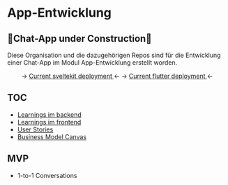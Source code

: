 # App-Entwicklung

## 🚧Chat-App under Construction🚧

Diese Organisation und die dazugehörigen Repos sind für die Entwicklung einer Chat-App im Modul App-Entwicklung erstellt worden.
  
  
<p align=center> 
-> <a href="https://frontend-sveltekit-sigma.vercel.app/"> Current sveltekit deployment </a> <-
-> <a href="https://frontend-lime-beta.vercel.app/#"> Current flutter deployment </a> <- 
</p>

## TOC

- [Learnings im backend](https://github.com/App-Entwicklung/backend/blob/main/learnings.md)
- [Learnings im frontend](https://github.com/App-Entwicklung/frontend/blob/main/learnings.md)
- [User Stories](https://github.com/App-Entwicklung/frontend/blob/main/User%20Stories.md)
- [Business Model Canvas](https://miro.com/app/board/uXjVPYyceJ8=/)

## MVP

- 1-to-1 Conversations
